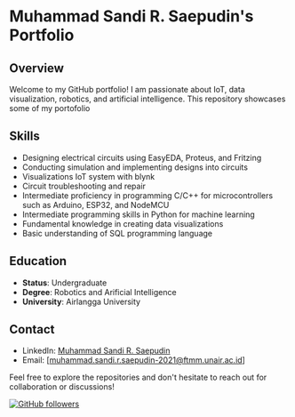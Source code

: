 # Muhammad Sandi R. Saepudin's Portfolio

## Overview

Welcome to my GitHub portfolio! I am passionate about IoT, data visualization, robotics, and artificial intelligence. This repository showcases some of my portofolio


## Skills

- Designing electrical circuits using EasyEDA, Proteus, and Fritzing
- Conducting simulation and implementing designs into circuits
- Visualizations IoT system with blynk
- Circuit troubleshooting and repair
- Intermediate proficiency in programming C/C++ for microcontrollers such as Arduino, ESP32, and NodeMCU
- Intermediate programming skills in Python for machine learning
- Fundamental knowledge in creating data visualizations
- Basic understanding of SQL programming language

## Education

- **Status**: Undergraduate
- **Degree**: Robotics and Arificial Intelligence
- **University**: Airlangga University


## Contact
- LinkedIn: [Muhammad Sandi R. Saepudin](https://www.linkedin.com/in/muhammadsandir/)
- Email: [muhammad.sandi.r.saepudin-2021@ftmm.unair.ac.id]

Feel free to explore the repositories and don't hesitate to reach out for collaboration or discussions!

[![GitHub followers](https://img.shields.io/github/followers/your-username?label=Follow&style=social)](https://github.com/Sandirsln)
